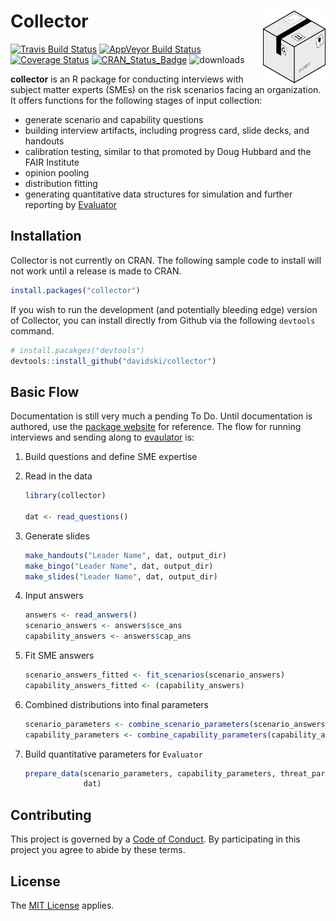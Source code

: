 
<!-- README.md is generated from README.Rmd. Please edit that file -->

# Collector <img alt="Collector Logo" title="Collector" align="right" src="man/figures/collector_logo.png" width="100" style="float:right;width:100px;"/>

[![Travis Build
Status](https://travis-ci.org/davidski/collector.svg?branch=master)](https://travis-ci.org/collector/evaluator)
[![AppVeyor Build
Status](https://ci.appveyor.com/api/projects/status/github/davidski/collector?branch=master&svg=true)](https://ci.appveyor.com/project/collector/evaluator)
[![Coverage
Status](https://codecov.io/gh/davidski/collector/branch/master/graph/badge.svg)](https://codecov.io/github/davidski/collector?branch=master)
[![CRAN\_Status\_Badge](https://www.r-pkg.org/badges/version/collector)](https://cran.r-project.org/package=colector)
![downloads](https://cranlogs.r-pkg.org/badges/grand-total/collector)

**collector** is an R package for conducting interviews with subject
matter experts (SMEs) on the risk scenarios facing an organization. It
offers functions for the following stages of input collection:

  - generate scenario and capability questions
  - building interview artifacts, including progress card, slide decks,
    and handouts
  - calibration testing, similar to that promoted by Doug Hubbard and
    the FAIR Institute
  - opinion pooling
  - distribution fitting
  - generating quantitative data structures for simulation and further
    reporting by [Evaluator](https://evaluator.severski.net)

## Installation

Collector is not currently on CRAN. The following sample code to install
will not work until a release is made to CRAN.

``` r
install.packages("collector")
```

If you wish to run the development (and potentially bleeding edge)
version of Collector, you can install directly from Github via the
following `devtools` command.

``` r
# install.pacakges("devtools")
devtools::install_github("davidski/collector")
```

## Basic Flow

Documentation is still very much a pending To Do. Until documentation is
authored, use the [package website](https://collector.severski.net) for
reference. The flow for running interviews and sending along to
[evaulator](https://evaluator.severski.net) is:

1.  Build questions and define SME expertise

2.  Read in the data
    
    ``` r
    library(collector)
    
    dat <- read_questions()
    ```

3.  Generate slides
    
    ``` r
    make_handouts("Leader Name", dat, output_dir)
    make_bingo("Leader Name", dat, output_dir)
    make_slides("Leader Name", dat, output_dir)
    ```

4.  Input answers
    
    ``` r
    answers <- read_answers()
    scenario_answers <- answers$sce_ans
    capability_answers <- answers$cap_ans
    ```

5.  Fit SME answers
    
    ``` r
    scenario_answers_fitted <- fit_scenarios(scenario_answers)
    capability_answers_fitted <- (capability_answers)
    ```

6.  Combined distributions into final
    parameters
    
    ``` r
    scenario_parameters <- combine_scenario_parameters(scenario_answers_fitted)
    capability_parameters <- combine_capability_parameters(capability_answers_fitted)
    ```

7.  Build quantitative parameters for
    `Evaluator`
    
    ``` r
    prepare_data(scenario_parameters, capability_parameters, threat_parameters, 
                 dat)
    ```

## Contributing

This project is governed by a [Code of Conduct](CODE_OF_CONDUCT.md). By
participating in this project you agree to abide by these terms.

## License

The [MIT License](LICENSE) applies.

